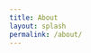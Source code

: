 ```yaml
---
title: About
layout: splash
permalink: /about/
---
```

<script src="https://gist.github.com/Emaleth/a8f5331a30a427997029425398d6b6b9.js"></script>
